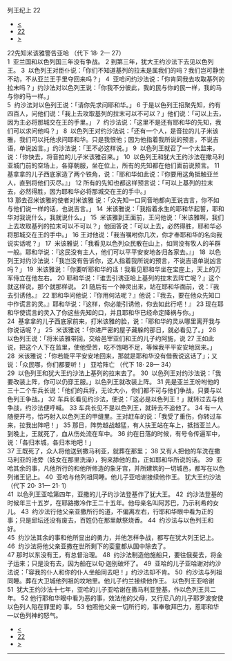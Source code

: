 ﻿





 列王纪上 22




* [<](bible/1KI21.md)
* [22](bible/1KI.md)
* [>](bible/2KI01.md)



 
22先知米该雅警告亚哈 （代下 18· 2— 27）  
1  亚兰国和以色列国三年没有争战。 
2 到第三年，犹大王约沙法下去见以色列王。 
3  以色列王对臣仆说：「你们不知道基列的拉末是属我们的吗？我们岂可静坐不动，不从亚兰王手里夺回来吗？」 
4  亚哈问约沙法说：「你肯同我去攻取基列的拉末吗？」约沙法对以色列王说：「你我不分彼此，我的民与你的民一样，我的马与你的马一样。」  
5  约沙法对以色列王说：「请你先求问耶和华。」 
6 于是以色列王招聚先知，约有四百人，问他们说：「我上去攻取基列的拉末可以不可以？」他们说：「可以上去，因为主必将那城交在王的手里。」 
7  约沙法说：「这里不是还有耶和华的先知，我们可以求问他吗？」 
8  以色列王对约沙法说：「还有一个人，是音拉的儿子米该雅，我们可以托他求问耶和华。只是我恨他；因为他指着我所说的预言，不说吉语，单说凶言。」约沙法说：「王不必这样说。」 
9  以色列王就召了一个太监来，说：「你快去，将音拉的儿子米该雅召来。」 
10  以色列王和犹大王约沙法在撒马利亚城门前的空场上，各穿朝服，坐在位上，所有的先知都在他们面前说预言。 
11  基拿拿的儿子西底家造了两个铁角，说：「耶和华如此说：『你要用这角抵触亚兰人，直到将他们灭尽。』」 
12 所有的先知也都这样预言说：「可以上基列的拉末去，必然得胜，因为耶和华必将那城交在王的手中。」  
13 那去召米该雅的使者对米该雅 说：「众先知一口同音地都向王说吉言，你不如与他们说一样的话，也说吉言。」 
14  米该雅说：「我指着永生的耶和华起誓，耶和华对我说什么，我就说什么。」 
15  米该雅到王面前，王问他说：「米该雅啊，我们上去攻取基列的拉末可以不可以？」他回答说：「可以上去，必然得胜，耶和华必将那城交在王的手中。」 
16 王对他说：「我当嘱咐你几次，你才奉耶和华的名向我说实话呢？」 
17  米该雅说：「我看见以色列众民散在山上，如同没有牧人的羊群一般。耶和华说：『这民没有主人，他们可以平平安安地各归各家去。』」 
18  以色列王对约沙法说：「我岂没有告诉你，这人指着我所说的预言，不说吉语单说凶言吗？」 
19  米该雅说：「你要听耶和华的话！我看见耶和华坐在宝座上，天上的万军侍立在他左右。 
20 耶和华说：『谁去引诱亚哈上基列的拉末去阵亡呢？』这个就这样说，那个就那样说。 
21 随后有一个神灵出来，站在耶和华面前，说：『我去引诱他。』 
22 耶和华问他说：『你用何法呢？』他说：『我去，要在他众先知口中作谎言的灵。』耶和华说：『这样，你必能引诱他，你去如此行吧！』 
23 现在耶和华使谎言的灵入了你这些先知的口，并且耶和华已经命定降祸与你。」  
24  基拿拿的儿子西底家前来，打米该雅的脸，说：「耶和华的灵从哪里离开我与你说话呢？」 
25  米该雅说：「你进严密的屋子藏躲的那日，就必看见了。」 
26  以色列王说：「将米该雅带回，交给邑宰亚们和王的儿子约阿施，说 
27 王如此说，把这个人下在监里，使他受苦，吃不饱喝不足，等候我平平安安地回来。」 
28  米该雅说：「你若能平平安安地回来，那就是耶和华没有借我说这话了」；又说：「众民哪，你们都要听！」 亚哈阵亡 （代下 18· 28— 34）  
29  以色列王和犹大王约沙法上基列的拉末去了。 
30  以色列王对约沙法说：「我要改装上阵，你可以仍穿王服。」以色列王就改装上阵。 
31 先是亚兰王吩咐他的三十二个车兵长说：「他们的兵将，无论大小，你们都不可与他们争战，只要与以色列王争战。」 
32 车兵长看见约沙法，便说：「这必是以色列王！」就转过去与他争战，约沙法便呼喊。 
33 车兵长见不是以色列王，就转去不追他了。 
34 有一人随便开弓，恰巧射入以色列王的甲缝里。王对赶车的说：「我受了重伤，你转过车来，拉我出阵吧！」 
35 那日，阵势越战越猛，有人扶王站在车上，抵挡亚兰人。到晚上，王就死了，血从伤处流在车中。 
36 约在日落的时候，有号令传遍军中，说：「各归本城，各归本地吧！」  
37 王既死了，众人将他送到撒马利亚，就葬在那里； 
38 又有人把他的车洗在撒马利亚的池旁（妓女在那里洗澡），狗来舔他的血，正如耶和华所说的话。 
39  亚哈其余的事，凡他所行的和他所修造的象牙宫，并所建筑的一切城邑，都写在以色列诸王记上。 
40  亚哈与他列祖同睡。他儿子亚哈谢接续他作王。 犹大王约沙法 （代下 20· 31— 21· 1）  
41  以色列王亚哈第四年，亚撒的儿子约沙法登基作了犹大王。 
42  约沙法登基的时候年三十五岁，在耶路撒冷作王二十五年。他母亲名叫阿苏巴，乃示利希的女儿。 
43  约沙法行他父亲亚撒所行的道，不偏离左右，行耶和华眼中看为正的事；只是邱坛还没有废去，百姓仍在那里献祭烧香。 
44  约沙法与以色列王和好。  
45  约沙法其余的事和他所显出的勇力，并他怎样争战，都写在犹大列王记上。 
46  约沙法将他父亲亚撒在世所剩下的娈童都从国中除去了。  
47 那时以东没有王，有总督治理。 
48  约沙法制造他施船只，要往俄斐去，将金子运来；只是没有去，因为船在以旬·迦别破坏了。 
49  亚哈的儿子亚哈谢对约沙法说：「容我的仆人和你的仆人坐船同去吧！」约沙法却不肯。 
50  约沙法与列祖同睡。葬在大卫城他列祖的坟地里。他儿子约兰接续他作王。 以色列王亚哈谢  
51  犹大王约沙法十七年，亚哈的儿子亚哈谢在撒马利亚登基，作以色列王共二年。 
52 他行耶和华眼中看为恶的事，效法他的父母，又行尼八的儿子耶罗波安使以色列人陷在罪里的 事。 
53 他照他父亲一切所行的，事奉敬拜巴力，惹耶和华—以色列神的怒气。 
* [<](bible/1KI21.md)
* [22](bible/1KI.md)
* [>](bible/2KI01.md)





---









